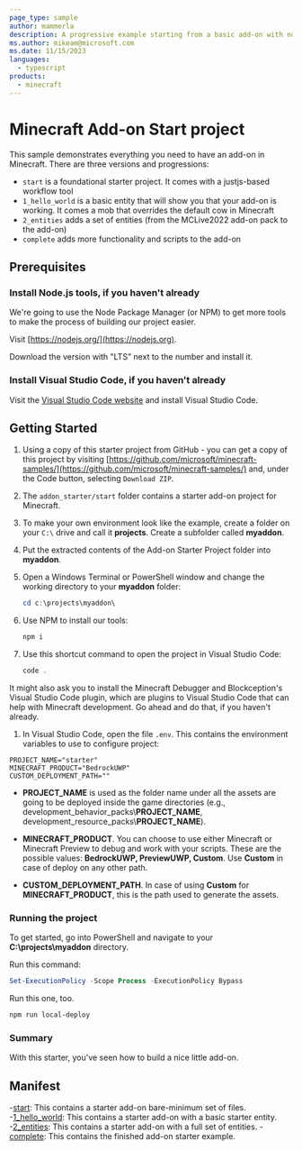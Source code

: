 ```yaml
---
page_type: sample
author: mammerla
description: A progressive example starting from a basic add-on with nothing in it (useful as a starter) - through an add-on with some mobs and into advanced logic.
ms.author: mikeam@microsoft.com
ms.date: 11/15/2023
languages:
  - typescript
products:
  - minecraft
---
```


# Minecraft Add-on Start project

This sample demonstrates everything you need to have an add-on in Minecraft. There are three versions and progressions:

* `start` is a foundational starter project. It comes with a justjs-based workflow tool 
* `1_hello_world` is a basic entity that will show you that your add-on is working. It comes a mob that overrides the default cow in Minecraft
* `2_entities` adds a set of entities (from the MCLive2022 add-on pack to the add-on)
* `complete` adds more functionality and scripts to the add-on

## Prerequisites

### Install Node.js tools, if you haven't already

We're going to use the Node Package Manager (or NPM) to get more tools to make the process of building our project easier.

Visit [https://nodejs.org/](https://nodejs.org).

Download the version with "LTS" next to the number and install it.

### Install Visual Studio Code, if you haven't already

Visit the [Visual Studio Code website](https://code.visualstudio.com) and install Visual Studio Code.

## Getting Started

1. Using a copy of this starter project from GitHub - you can get a copy of this project by visiting [https://github.com/microsoft/minecraft-samples/](https://github.com/microsoft/minecraft-samples/) and, under the Code button, selecting `Download ZIP`.

1. The `addon_starter/start` folder contains a starter add-on project for Minecraft.

1. To make your own environment look like the example, create a folder on your `C:\` drive and call it **projects**. Create a subfolder called **myaddon**.

1. Put the extracted contents of the Add-on Starter Project folder into **myaddon**.

1. Open a Windows Terminal or PowerShell window and change the working directory to your **myaddon** folder:

    ```powershell
    cd c:\projects\myaddon\
    ```

1. Use NPM to install our tools:

    ```powershell
    npm i
    ```

1. Use this shortcut command to open the project in Visual Studio Code:

    ```powershell
    code .
    ```

It might also ask you to install the Minecraft Debugger and Blockception's Visual Studio Code plugin, which are plugins to Visual Studio Code that can help with Minecraft development. Go ahead and do that, if you haven't already.

1. In Visual Studio Code, open the file `.env`. This contains the environment variables to use to configure project:

```
PROJECT_NAME="starter"
MINECRAFT_PRODUCT="BedrockUWP"
CUSTOM_DEPLOYMENT_PATH=""
```

- **PROJECT_NAME** is used as the folder name under all the assets are going to be deployed inside the game directories (e.g., development_behavior_packs\\**PROJECT_NAME**, development_resource_packs\\**PROJECT_NAME**).

- **MINECRAFT_PRODUCT**. You can choose to use either Minecraft or Minecraft Preview to debug and work with your scripts. These are the possible values: **BedrockUWP, PreviewUWP, Custom**.
  Use **Custom** in case of deploy on any other path.

- **CUSTOM_DEPLOYMENT_PATH**. In case of using **Custom** for **MINECRAFT_PRODUCT**, this is the path used to generate the assets.

### Running the project

To get started, go into PowerShell and navigate to your **C:\projects\myaddon** directory.

Run this command:

```powershell
Set-ExecutionPolicy -Scope Process -ExecutionPolicy Bypass
```

Run this one, too.

```powershell
npm run local-deploy
```

### Summary

With this starter, you've seen how to build a nice little add-on.

## Manifest

-[start](https://github.com/microsoft/minecraft-samples/blob/main/addon_starter/1_hello_world): This contains a starter add-on bare-minimum set of files.
-[1_hello_world](https://github.com/microsoft/minecraft-samples/blob/main/addon_starter/1_hello_world): This contains a starter add-on with a basic starter entity.
-[2_entities](https://github.com/microsoft/minecraft-samples/blob/main/addon_starter/2_entities): This contains a starter add-on with a full set of entities. 
-[complete](https://github.com/microsoft/minecraft-samples/blob/main/addon_starter/complete): This contains the finished add-on starter example.